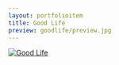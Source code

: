 ```yaml
---
layout: portfolioitem
title: Good Life
preview: goodlife/preview.jpg
---
```


<!--more-->

<a href="{{ site.baseurl }}/assets/portfolio/goodlife/goodlife.jpg"><img src="{{ site.baseurl }}/assets/portfolio/goodlife/goodlife.jpg" alt="Good Life" style="width: auto;"/>